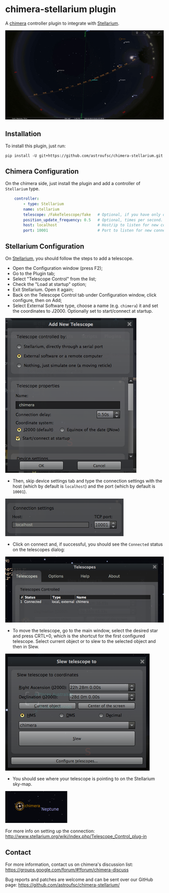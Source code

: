 # chimera-stellarium plugin

A [chimera](https://www.github.com/astroufsc/chimera/) controller plugin
to integrate with [Stellarium](http://www.stellarium.org/).

![image](./chimera-stellarium.gif)

## Installation

To install this plugin, just run:

    pip install -U git+https://github.com/astroufsc/chimera-stellarium.git

## Chimera Configuration

On the chimera side, just install the plugin and add a controller of
`Stellarium` type.

```yaml
    controller:
        - type: Stellarium
        name: stellarium
        telescope: /FakeTelescope/fake   # Optional, if you have only one telescope.
        position_update_frequency: 0.5   # Optional, times per second. Default: 2 Hz.
        host: localhost                  # Host/ip to listen for new connections. Default: localhost
        port: 10001                      # Port to listen for new connections. Default: 10001
```

## Stellarium Configuration

On [Stellarium](http://www.stellarium.org/), you should follow the steps
to add a telescope.

- Open the Configuration window (press F2);
- Go to the Plugin tab;
- Select "Telescope Control" from the list;
- Check the "Load at startup" option;
- Exit Stellarium. Open it again;
- Back on the Telescope Control tab under Configuration window, click configure, then on Add;
- Select External Software type, choose a name (e.g. `chimera`) it and set the coordinates to J2000. Optionally set to start/connect at startup.

![image](https://github.com/astroufsc/chimera-stellarium/raw/master/docs/images/img1.png)

- Then, skip device settings tab and type the connection settings with the host (which by default is `localhost`) and the port (which by default is `10001`).

![image](https://github.com/astroufsc/chimera-stellarium/raw/master/docs/images/img2.png)

- Click on connect and, if successful, you should see the `Connected` status on the telescopes dialog:

![image](https://github.com/astroufsc/chimera-stellarium/raw/master/docs/images/img3.png)

- To move the telescope, go to the main window, select the desired star and press CRTL+0, which is the shortcut for the first configured telescope. Select current object or to slew to the selected object and then in Slew.

![image](https://github.com/astroufsc/chimera-stellarium/raw/master/docs/images/img4.png)

- You should see where your telescope is pointing to on the Stellarium
    sky-map.

![image](https://github.com/astroufsc/chimera-stellarium/raw/master/docs/images/img5.png)

For more info on setting up the connection: <http://www.stellarium.org/wiki/index.php/Telescope_Control_plug-in>

## Contact

For more information, contact us on chimera's discussion list: <https://groups.google.com/forum/#!forum/chimera-discuss>

Bug reports and patches are welcome and can be sent over our GitHub page: <https://github.com/astroufsc/chimera-stellarium/>
